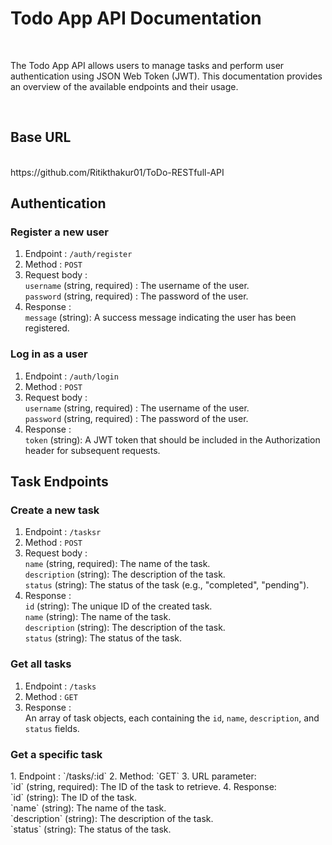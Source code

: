 # <h1>Todo App API Documentation</h1>
<br/>
<p>The Todo App API allows users to manage tasks and perform user authentication using JSON Web Token (JWT). This documentation provides an overview of the available endpoints and their usage.</p>
<br/>
<h2>Base URL</h2><br/>
<a>https://github.com/Ritikthakur01/ToDo-RESTfull-API</a>

<h2>Authentication</h2>
 <h3>Register a new user</h3>
  
  1. Endpoint : `/auth/register`
  2. Method : `POST`
  3. Request body : 
          <br/>
          `username` (string, required) : The username of the user.
          <br/>
          `password` (string, required) : The password of the user.
  4. Response :
          <br/>
          `message` (string): A success message indicating the user has been registered.
 

 <h3>Log in as a user</h3>
 
  1. Endpoint : `/auth/login`
  2. Method : `POST`
  3. Request body : 
          <br/>
          `username` (string, required) : The username of the user.
          <br/>
          `password` (string, required) : The password of the user.
  4. Response :
          <br/>
          `token` (string): A JWT token that should be included in the Authorization header for subsequent requests.
          
          
 <h2>Task Endpoints</h2>
 <h3>Create a new task</h3>
  
  1. Endpoint : `/tasksr`
  2. Method : `POST`
  3. Request body : 
          <br/>
          `name` (string, required): The name of the task.
          <br/>
          `description` (string): The description of the task.
          <br/>
          `status` (string): The status of the task (e.g., "completed", "pending").
  4. Response :
          <br/>
          `id` (string): The unique ID of the created task.
          <br/>
          `name` (string): The name of the task.
          <br/>
          `description` (string): The description of the task.
          <br/>
          `status` (string): The status of the task.
 

 <h3>Get all tasks</h3>
 
  1. Endpoint : `/tasks`
  2. Method : `GET`
  3. Response :
          <br/>
         An array of task objects, each containing the `id`, `name`, `description`, and `status` fields.
   
  
 <h3>Get a specific task</h3>
 1. Endpoint : `/tasks/:id`
 2. Method: `GET`
 3. URL parameter:
         <br/>
        `id` (string, required): The ID of the task to retrieve.
 4. Response:
 <br/>
`id` (string): The ID of the task.
 <br/>
`name` (string): The name of the task.
 <br/>
`description` (string): The description of the task.
 <br/>
`status` (string): The status of the task.


  




